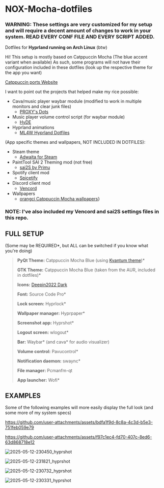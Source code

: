 # NOX-Mocha-dotfiles

### WARNING: These settings are very customized for my setup and will require a decent amount of changes to work in your system. READ EVERY CONF FILE AND EVERY SCRIPT ADDED.

Dotfiles for **Hyprland running on Arch Linux** (btw)

Hi! This setup is mostly based on Catppuccin Mocha (The blue accent variant when available)
As such, some programs will not have their configuration included in these dotfiles (look up the respective theme for the app you want)

[Catppuccin ports Website](https://catppuccin.com/ports/)

I want to point out the projects that helped make my rice possible:

- Cava/music player waybar module (modified to work in multiple monitors and clear junk files)
  - [PROXY's Dots](https://github.com/PROxZIMA/.dotfiles/tree/master)
- Music player volume control script (for waybar module)
  - [HyDE](https://github.com/HyDE-Project/HyDE)
- Hyprland animations
  - [ML4W Hyprland Dotfiles](https://github.com/mylinuxforwork/dotfiles)
 
(App specific themes and wallpapers, NOT INCLUDED IN DOTFILES):
- Steam theme
  - [Adwaita for Steam](https://github.com/tkashkin/Adwaita-for-Steam)
- PaintTool SAI 2 Theming mod (not free)
  - [sai2S by Primu](https://ko-fi.com/s/e72022686f)
- Spotify client mod
  - [Spicetify](https://spicetify.app/)
- Discord client mod
  - [Vencord](https://vencord.dev/)
- Wallpapers
  - [orangci Catppuccin Mocha wallpapers](https://github.com/orangci/walls-catppuccin-mocha?tab=readme-ov-file)}
 
### NOTE: I've also included my Vencord and sai2S settings files in this repo.
 
## FULL SETUP
(Some may be REQUIRED*, but ALL can be switched if you know what you're doing)
> **PyQt Theme:** Catppuccin Mocha Blue (using [Kvantum theme](https://github.com/catppuccin/Kvantum))*
> 
> **GTK Theme:** Catppuccin Mocha Blue (taken from the AUR, included in dotfiles)*
> 
> **Icons:** [Deepin2022 Dark](https://www.gnome-look.org/p/1678986)
> 
> **Font:** Source Code Pro*
> 
> **Lock screen:** Hyprlock*
> 
> **Wallpaper manager:** Hyprpaper*
>
> **Screenshot app:** Hyprshot*
> 
> **Logout screen:** wlogout*
> 
> **Bar:** Waybar* (and cava* for audio visualizer)
>
> **Volume control:** Pavucontrol*
>
> **Notification daemon:** swaync*
>
> **File manager:** Pcmanfm-qt
>
> **App launcher:** Wofi*

## EXAMPLES
Some of the following examples will more easily display the full look (and some more of my system specs)

https://github.com/user-attachments/assets/bdfa1f9d-8c8a-4c3d-b5e3-751feb059e79

https://github.com/user-attachments/assets/f97c1ec4-fd70-407c-8ed6-63d868718e12

![2025-05-12-230450_hyprshot](https://github.com/user-attachments/assets/b9f1da2a-5007-4dfd-8465-8a93e3e51ead)

![2025-05-12-231821_hyprshot](https://github.com/user-attachments/assets/d4995756-59db-4059-ac16-02c3530abda4)

![2025-05-12-230732_hyprshot](https://github.com/user-attachments/assets/4a915a96-96dc-49f3-a455-4f5dd8f49d7a)

![2025-05-12-230331_hyprshot](https://github.com/user-attachments/assets/30fb6072-918d-443b-a233-63fa3c83ce8b)
